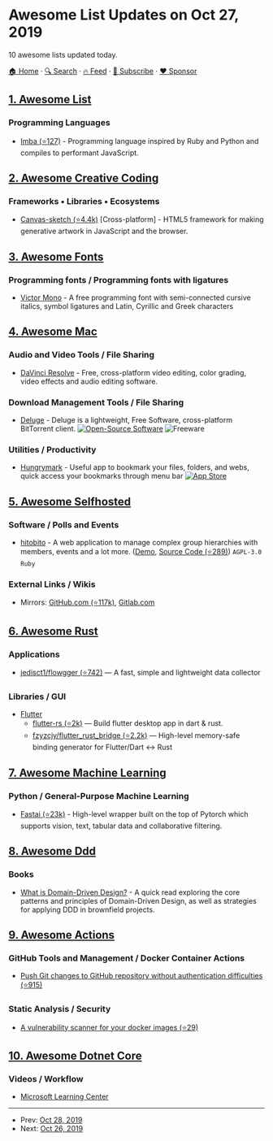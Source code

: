 # Awesome List Updates on Oct 27, 2019

10 awesome lists updated today.

[🏠 Home](/README.md) · [🔍 Search](https://www.trackawesomelist.com/search/) · [🔥 Feed](https://www.trackawesomelist.com/rss.xml) · [📮 Subscribe](https://trackawesomelist.us17.list-manage.com/subscribe?u=d2f0117aa829c83a63ec63c2f&id=36a103854c) · [❤️  Sponsor](https://github.com/sponsors/theowenyoung)



## [1. Awesome List](/content/sindresorhus/awesome/README.md)

### Programming Languages

*   [Imba (⭐127)](https://github.com/koolamusic/awesome-imba#readme) - Programming language inspired by Ruby and Python and compiles to performant JavaScript.

## [2. Awesome Creative Coding](/content/terkelg/awesome-creative-coding/README.md)

### Frameworks • Libraries • Ecosystems

*   [Canvas-sketch (⭐4.4k)](https://github.com/mattdesl/canvas-sketch) \[Cross-platform] - HTML5 framework for making generative artwork in JavaScript and the browser.

## [3. Awesome Fonts](/content/brabadu/awesome-fonts/README.md)

### Programming fonts / Programming fonts with ligatures

*   [Victor Mono](https://rubjo.github.io/victor-mono/) - A free programming font with semi-connected cursive italics, symbol ligatures and Latin, Cyrillic and Greek characters

## [4. Awesome Mac](/content/jaywcjlove/awesome-mac/README.md)

### Audio and Video Tools / File Sharing

*   [DaVinci Resolve](https://www.blackmagicdesign.com/products/davinciresolve/)  - Free, cross-platform video editing, color grading, video effects and audio editing software.

### Download Management Tools / File Sharing

*   [Deluge](https://deluge-torrent.org/) - Deluge is a lightweight, Free Software, cross-platform BitTorrent client. [![Open-Source Software](https://jaywcjlove.github.io/sb/ico/min-oss.svg "Open Source Software")](https://dev.deluge-torrent.org/wiki/Development) ![Freeware](https://jaywcjlove.github.io/sb/ico/min-free.svg "Freeware")

### Utilities / Productivity

*   [Hungrymark](https://zhengying.github.io/hungrymark) - Useful app to bookmark your files, folders, and webs, quick access your bookmarks through menu bar  [![App Store](https://jaywcjlove.github.io/sb/ico/min-app-store.svg "App Store Software")](https://apps.apple.com/us/app/hungrymark/id1482778901?l=en\&mt=12)

## [5. Awesome Selfhosted](/content/awesome-selfhosted/awesome-selfhosted/README.md)

### Software / Polls and Events

*   [hitobito](https://hitobito.com/en) - A web application to manage complex group hierarchies with members, events and a lot more. ([Demo](https://demo.hitobito.com/en/users/sign_in), [Source Code (⭐289)](https://github.com/hitobito/hitobito)) `AGPL-3.0` `Ruby`

### External Links / Wikis

*   Mirrors: [GitHub.com (⭐117k)](https://github.com/awesome-selfhosted/awesome-selfhosted), [Gitlab.com](https://gitlab.com/awesome-selfhosted/awesome-selfhosted)

## [6. Awesome Rust](/content/rust-unofficial/awesome-rust/README.md)

### Applications

*   [jedisct1/flowgger (⭐742)](https://github.com/awslabs/flowgger) — A fast, simple and lightweight data collector

### Libraries / GUI

*   [Flutter](https://flutter.dev/)
    *   [flutter-rs (⭐2k)](https://github.com/flutter-rs/flutter-rs) — Build flutter desktop app in dart & rust.
    *   [fzyzcjy/flutter\_rust\_bridge (⭐2.2k)](https://github.com/fzyzcjy/flutter_rust_bridge) — High-level memory-safe binding generator for Flutter/Dart <-> Rust

## [7. Awesome Machine Learning](/content/josephmisiti/awesome-machine-learning/README.md)

### Python / General-Purpose Machine Learning

*   [Fastai (⭐23k)](https://github.com/fastai/fastai) - High-level wrapper built on the top of Pytorch which supports vision, text, tabular data and collaborative filtering.

## [8. Awesome Ddd](/content/heynickc/awesome-ddd/README.md)

### Books

*   [What is Domain-Driven Design?](https://learning.oreilly.com/library/view/what-is-domain-driven/9781492057802/) - A quick read exploring the core patterns and principles of Domain-Driven Design, as well as strategies for applying DDD in brownfield projects.

## [9. Awesome Actions](/content/sdras/awesome-actions/README.md)

### GitHub Tools and Management / Docker Container Actions

*   [Push Git changes to GitHub repository without authentication difficulties (⭐915)](https://github.com/ad-m/github-push-action)

### Static Analysis / Security

*   [A vulnerability scanner for your docker images (⭐29)](https://github.com/phonito/phonito-scanner-action)

## [10. Awesome Dotnet Core](/content/thangchung/awesome-dotnet-core/README.md)

### Videos / Workflow

*   [Microsoft Learning Center](https://dotnet.microsoft.com/learn/aspnet)

---

- Prev: [Oct 28, 2019](/content/2019/10/28/README.md)
- Next: [Oct 26, 2019](/content/2019/10/26/README.md)